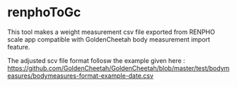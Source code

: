 # renphoToGc
This tool makes a weight measurement csv file exported from RENPHO scale app compatible with GoldenCheetah body measurement import feature.

The adjusted scv file format follosw the example given here : https://github.com/GoldenCheetah/GoldenCheetah/blob/master/test/bodymeasures/bodymeasures-format-example-date.csv


